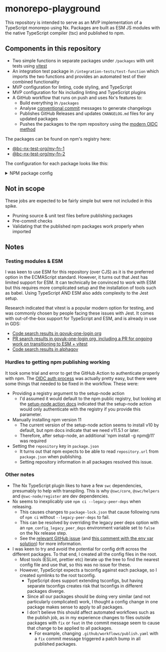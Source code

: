 # monorepo-playground

This repository is intended to serve as an MVP implementation of a TypeScript
monorepo using Nx. Packages are built as ESM JS modules with the native
TypeScript compiler (tsc) and published to npm.

## Components in this repository

- Two simple functions in separate packages under `/packages` with unit tests
  using [vitest](https://vitest.dev/)
- An integration test package in `/integration-tests/test-function` which
  imports the two functions and provides an automated test of their combined
  functionality
- MVP configuration for linting, code styling, and TypeScript
- MVP configuration for Nx including linting and TypeScript plugins
- A GitHub workflow that runs on push and uses Nx's features to:
  - Build everything in `/packages`
  - Analyse
    [conventional commit](https://www.conventionalcommits.org/en/v1.0.0/)
    messages to generate changelogs
  - Publishes GitHub Releases and updates `CHANGELOG.md` files for any updated
    packages
  - Pushes the packages to the npm repository using the
    [modern OIDC method](https://docs.npmjs.com/trusted-publishers)

The packages can be found on npm's registry here:

- [@bc-nx-test-org/my-fn-1](https://www.npmjs.com/package/@bc-nx-test-org/my-fn-1)
- [@bc-nx-test-org/my-fn-2](https://www.npmjs.com/package/@bc-nx-test-org/my-fn-2)

The configuration for each package looks like this:

<details>
<summary>NPM package config</summary>

![alt text](docs/image.png)

</details>

## Not in scope

These jobs are expected to be fairly simple but were not included in this spike.

- Pruning source & unit test files before publishing packages
- Pre-commit checks
- Validating that the published npm packages work properly when imported

## Notes

### Testing modules & ESM

I was keen to use ESM for this repository (over CJS) as it is the preferred
option in the ECMAScript standard. However, it turns out that Jest has limited
support for ESM. It can technically be convinced to work with ESM but this
requires more complicated setup and the installation of tools such as babel.
Using TypeScript AND ESM also adds complexity to the Jest setup.

Research indicated that vitest is a popular modern option for testing, and was
commonly chosen by people facing these issues with Jest. It comes with
out-of-the-box support for TypeScript and ESM, and is already in use in GDS:

- [Code search results in govuk-one-login org](https://github.com/search?q=org%3Agovuk-one-login+vitest+path%3A**%2Fpackage.json&type=code)
- [PR search results in govuk-one-login org, including a PR for ongoing work on transitioning to ESM + vitest](https://github.com/search?q=org%3Agovuk-one-login+vitest+-author%3Aapp%2Fdependabot&type=pullrequests)
- [Code search results in alphagov](https://github.com/search?q=org%3Aalphagov+vitest+path%3A**%2Fpackage.json&type=code)

### Hurdles to getting npm publishing working

It took some trial and error to get the GitHub Action to authenticate properly
with npm. The
[OIDC auth process](https://docs.npmjs.com/trusted-publishers#configuring-trusted-publishing)
was actually pretty easy, but there were some things that needed to be fixed in
the workflow. These were:

- Providing a registry argument to the setup-node action
  - I'd assumed it would default to the npm public registry, but looking at the
    [setup-node action docs](https://github.com/actions/setup-node#usage)
    indicated that the setup-node action would only authenticate with the
    registry if you provide this parameter.
- Manually installing npm version 11
  - The current version of the setup-node action seems to install v10 by
    default, but npm docs indicate that we need v11.5.1 or later.
  - Therefore, after setup-node, an additional 'npm install -g npm@11' was
    required
- Setting the `repository` key in `package.json`
  - It turns out that npm expects to be able to read `repository.url` from
    `package.json` when publishing.
  - Setting repository information in all packages resolved this issue.

### Other notes

- The Nx TypeScript plugin likes to have a few `swc` dependencies, presumably to
  help with transpiling. This is why `@swc/core`, `@swc/helpers` and
  `@swc-node/register` are dev dependencies.
- Nx seems to inexplicably use `npm ci --legacy-peer-deps` when releasing.
  - This causes changes to `package-lock.json` that cause following runs of
    `npm ci` without `--legacy-peer-deps` to fail.
  - This can be resolved by overriding the legacy peer deps option with an
    `npm_config_legacy_peer_deps` environment variable set to `false` on the Nx
    release step.
  - See the [relevant GitHub issue](https://github.com/nrwl/nx/issues/22066)
    (and
    [this comment with the env var solution](https://github.com/nrwl/nx/issues/22066#issuecomment-2576366862))
    for more information.
- I was keen to try and avoid the potential for config drift across the
  different packages. To that end, I created all the config files in the root.
  - Most tools (ESLint, prettier etc) iterate up the tree to find the nearest
    config file and use that, so this was no issue for these.
  - However, TypeScript expects a tsconfig against each package, so I created
    symlinks to the root tsconfig.
    - TypeScript does support extending tsconfigs, but having separate tsconfigs
      creates risk that tsconfigs in different packages diverge.
    - Since all our packages should be doing very similar (and not particularly
      complicated) work, I thought a config change in one package makes sense to
      apply to all packages.
    - I don't believe this should affect automated workflows such as the publish
      job, as in my experience changes to files outside packages with `fix` or
      `feat` in the commit message seem to cause that change to be applied to
      all packages.
      - For example, changing `.github/workflows/publish.yaml` with a `fix`
        commit message triggered a patch bump in all published packages.

